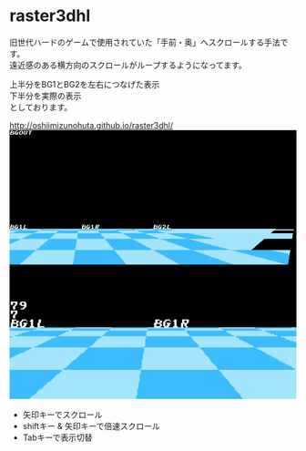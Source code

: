 # raster3dhl

旧世代ハードのゲームで使用されていた「手前・奥」へスクロールする手法です。  
遠近感のある横方向のスクロールがループするようになってます。

上半分をBG1とBG2を左右につなげた表示  
下半分を実際の表示  
としております。

http://oshiimizunohuta.github.io/raster3dhl/  
![thumbnail](https://raw.githubusercontent.com/oshiimizunohuta/raster3dhl/gh-pages/thumbnail.png)

* 矢印キーでスクロール
* shiftキー & 矢印キーで倍速スクロール
* Tabキーで表示切替